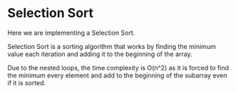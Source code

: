 # Selection Sort

Here we are implementing a Selection Sort.

Selection Sort is a sorting algorithm that works by finding the minimum value each iteration and adding it to the beginning of the array.

Due to the nested loops, the time complexity is O(n^2) as it is forced to find the minimum every element and add to the beginning of the subarray even if it is sorted.

